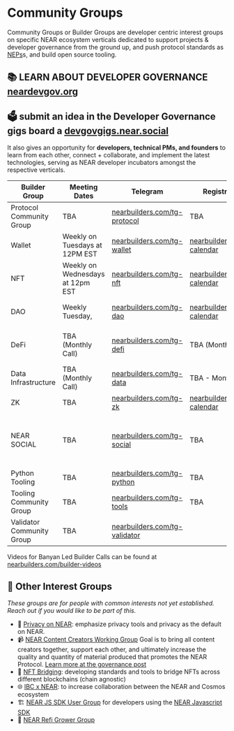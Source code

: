 # Community Groups
Community Groups or Builder Groups are developer centric interest groups on specific NEAR ecosystem verticals dedicated to support projects &amp; developer governance from the ground up, and push protocol standards as [NEPs](https://github.com/near/NEPs)s, and build open source tooling.

📚 LEARN ABOUT DEVELOPER GOVERNANCE [neardevgov.org](https://neardevgov.org/)
-----------------------------------------------------------------------------

🗳️ submit an idea in the Developer Governance gigs board a [devgovgigs.near.social](https://devgovgigs.near.social/)
---------------------------------------------------------------------------------------------------------------------

  

It also gives an opportunity for **developers, technical PMs, and founders** to learn from each other, connect + collaborate, and implement the latest technologies, serving as NEAR developer incubators amongst the respective verticals. 

  

| **Builder Group** | **Meeting Dates** | **Telegram** | **Registration Link** | **Governance Post** | **Notes** | **Primary Organizers** |
| ---| ---| ---| ---| ---| ---| --- |
| Protocol Community Group | TBA | [nearbuilders.com/tg-protocol](http://nearbuilders.com/tg-protocol) | TBA | [nearbuilders.com/protocol-post](http://nearbuilders.com/protocol-post) | [nearbuilders.com/protocol-notes](http://nearbuilders.com/protocol-notes) | [Pagoda](https://www.pagoda.co/) |
| Wallet | Weekly on Tuesdays at 12PM EST | [nearbuilders.com/tg-wallet](http://nearbuilders.com/tg-wallet) | [nearbuilders.com/wallet-calendar](http://nearbuilders.com/wallet-calendar) | [nearbuilders.com/wallet-post](http://nearbuilders.com/wallet-post) | [nearbuilders.com/wallet-notes](http://nearbuilders.com/wallet-notes) | [Banyan Collective](https://www.banyan.gg/) |
| NFT | Weekly on Wednesdays at 12pm EST | [nearbuilders.com/tg-nft](http://nearbuilders.com/tg-nft) | [nearbuilders.com/nft-calendar](http://nearbuilders.com/nft-calendar) | [nearbuilders.com/nft-post](http://nearbuilders.com/nft-post) | [nearbuilders.com/nft-notes](http://nearbuilders.com/nft-notes) | [Banyan Collective](https://www.banyan.gg/) |
| DAO | Weekly Tuesday, | [nearbuilders.com/tg-dao](http://nearbuilders.com/tg-dao) | [nearbuilders.com/dao-calendar](http://nearbuilders.com/dao-calendar) | [nearbuilders.com/dao-post](http://nearbuilders.com/dao-post) | [nearbuilders.com/dao-notes](http://nearbuilders.com/dao-notes) | [AstroDAO](https://astrodao.com/), [Banyan Collective](https://www.banyan.gg/) |
| DeFi | TBA (Monthly Call) | [nearbuilders.com/tg-defi](http://nearbuilders.com/tg-defi) | TBA (Monthly Call) | [nearbuilders.com/defi-post](http://nearbuilders.com/defi-post) | [nearbuilders.com/defi-notes](http://nearbuilders.com/defi-notes) | [Banyan Collective](https://www.banyan.gg/), [Proximity Labs](https://www.proximity.dev/) |
| Data Infrastructure | TBA (Monthly Call) | [nearbuilders.com/tg-data](http://nearbuilders.com/tg-data) | TBA - Monthly Call | [nearbuilders.com/data-post](http://nearbuilders.com/data-post) | [nearbuilders.com/data-notes](http://nearbuilders.com/data-notes) | [Banyan Collective](https://www.banyan.gg/), [Pagoda](https://www.pagoda.co/) |
| ZK | TBA | [nearbuilders.com/tg-zk](http://nearbuilders.com/tg-zk) | [nearbuilders.com/zk-calendar](http://nearbuilders.com/zk-calendar) | [nearbuilders.com/zk-post](http://nearbuilders.com/zk-post) | TBA | [Pagoda](https://www.pagoda.co/) |
| NEAR SOCIAL | TBA | [nearbuilders.com/tg-social](http://nearbuilders.com/tg-social) | TBA | [nearbuilders.com/social-post](http://nearbuilders.com/social-post) | TBA | James Waugh, NDC (NEAR Digital Collective) |
| Python Tooling | TBA | [nearbuilders.com/tg-python](http://nearbuilders.com/tg-python) | TBA | [nearbuilders.com/python-post](http://nearbuilders.com/python-post) | TBA | [NEAR Foundation](http://near.foundation) |
| Tooling Community Group | TBA | [nearbuilders.com/tg-tools](http://nearbuilders.com/tg-tools) | TBA | [nearbuilders.com/tools-post](http://nearbuilders.com/tools-post) | TBA | [Pagoda](https://www.pagoda.co/) |
| Validator Community Group | TBA | [nearbuilders.com/tg-validator](http://nearbuilders.com/tg-validator) |  | [nearbuilders.com/validator-post](http://nearbuilders.com/validator-post) |  | Open Shards Alliance |

  

  

Videos for Banyan Led Builder Calls can be found at [nearbuilders.com/builder-videos](http://nearbuilders.com/builder-videos)

**🧠 Other Interest Groups**
----------------------------

_These groups are for people with common interests not yet established. Reach out if you would like to be part of this._

*   🔐 [Privacy on NEAR](http://nearbuilders.com/tg-privacy): emphasize privacy tools and privacy as the default on NEAR.
*   📹 [NEAR Content Creators Working Group](http://nearbuilders.com/tg-content) Goal is to bring all content creators together, support each other, and ultimately increase the quality and quantity of material produced that promotes the NEAR Protocol. [Learn more at the governance post](http://nearbuilders.com/content-post)
*   🌉 [NFT Bridging](http://nearbuilders.com/tg-bridge): developing standards and tools to bridge NFTs across different blockchains (chain agnostic)
*   🌐 [IBC x NEAR](http://nearbuilders.com/tg-ibc): to increase collaboration between the NEAR and Cosmos ecosystem
*   🏗️ [NEAR JS SDK User Group](https://nearbuilders.com/tg-js) for developers using the [NEAR Javascript SDK](https://docs.near.org/tools/near-sdk-js)
*   🌻 [NEAR Refi Grower Group](https://nearbuilders.com/tg-refi)
